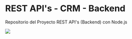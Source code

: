# REST API's - CRM - Backend

Repositorio del Proyecto REST API's (Backend) con Node.js

<a href="https://codigoconjuan.com">
    <img src="https://github.com/juanpablogdl/restapis_crm/blob/master/banner.jpg">
</a>
